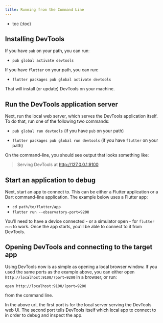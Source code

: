 ```yaml
---
title: Running from the Command Line
---
```


* toc
{:toc}

## Installing DevTools

If you have `pub` on your path, you can run:

- `pub global activate devtools`

If you have `flutter` on your path, you can run:

- `flutter packages pub global activate devtools`

That will install (or update) DevTools on your machine.

## Run the DevTools application server

Next, run the local web server, which serves the DevTools application itself.
To do that, run one of the following two commands:

- `pub global run devtools` (if you have `pub` on your path)

- `flutter packages pub global run devtools` (if you have `flutter` on your path)

On the command-line, you should see output that looks something like:

> Serving DevTools at http://127.0.0.1:9100

## Start an application to debug

Next, start an app to connect to. This can be either a Flutter application or a Dart
command-line application. The example below uses a Flutter app:

- `cd path/to/flutter/app`
- `flutter run --observatory-port=9200`

You'll need to have a device connected - or a simulator open - for `flutter run` to work.
Once the app starts, you'll be able to connect to it from DevTools.

## Opening DevTools and connecting to the target app

Using DevTools now is as simple as opening a local browser window. If you used the same
ports as the example above, you can either open `http://localhost:9100/?port=9200` in a
browser, or run:

```
open http://localhost:9100/?port=9200
```

from the command line.

In the above url, the first port is for the local server serving the DevTools web UI. The
second port tells DevTools itself which local app to connect to in order to debug and
inspect the app.
